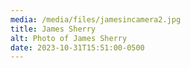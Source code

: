 ```yaml
---
media: /media/files/jamesincamera2.jpg
title: James Sherry
alt: Photo of James Sherry
date: 2023-10-31T15:51:00-0500
---
```

